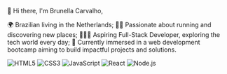 👋 Hi there, I'm Brunella Carvalho,

🌍 Brazilian living in the Netherlands;
🏃‍♀️ Passionate about running and discovering new places;
👩🏻‍💻 Aspiring Full-Stack Developer, exploring the tech world every day;
🎯 Currently immersed in a web development bootcamp aiming to build impactful projects and solutions.



![HTML5](https://img.shields.io/badge/-HTML5-E34F26?logo=html5&logoColor=white&style=flat)
![CSS3](https://img.shields.io/badge/-CSS3-1572B6?logo=css3&logoColor=white&style=flat)
![JavaScript](https://img.shields.io/badge/-JavaScript-F7DF1E?logo=javascript&logoColor=black&style=flat)
![React](https://img.shields.io/badge/-React-61DAFB?logo=react&logoColor=black&style=flat)
![Node.js](https://img.shields.io/badge/-Node.js-339933?logo=node.js&logoColor=white&style=flat)

